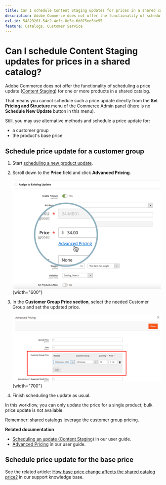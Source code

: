 ```yaml
---
title: Can I schedule Content Staging updates for prices in a shared catalog?
description: Adobe Commerce does not offer the functionality of scheduling a price update ([Content Staging](https://experienceleague.adobe.com/docs/commerce-admin/content-design/staging/content-staging.html)) for one or more products in a shared catalog.
exl-id: 5482326f-54c2-4efc-8e5e-6d075ee5be55
feature: Catalogs, Customer Service
---
```

# Can I schedule Content Staging updates for prices in a shared catalog?

Adobe Commerce does not offer the functionality of scheduling a price update ([Content Staging](https://experienceleague.adobe.com/docs/commerce-admin/content-design/staging/content-staging.html)) for one or more products in a shared catalog.

That means you cannot schedule such a price update directly from the **Set Pricing and Structure** menu of the Commerce Admin panel (there is no **Schedule New Update** button in this menu).

Still, you may use alternative methods and schedule a price update for:

* a customer group
* the product's base price

## Schedule price update for a customer group

1. Start [scheduling a new product update](https://experienceleague.adobe.com/docs/commerce-admin/content-design/staging/content-staging-scheduled-update.html).
1. Scroll down to the **Price** field and click **Advanced Pricing**.

    ![advanced_pricing.png](assets/advanced_pricing.png){width="600"}

1. In the **Customer Group Price section**, select the needed Customer Group and set the updated price.

    ![customer_group_price.png](assets/customer_group_price.png){width="700"}

1. Finish scheduling the update as usual.

In this workflow, you can only update the price for a single product; bulk price update is not available.

Remember: shared catalogs leverage the customer group pricing.

 **Related documentation**

* [Scheduling an update (Content Staging)](https://experienceleague.adobe.com/docs/commerce-admin/content-design/staging/content-staging-scheduled-update.html) in our user guide.
* [Advanced Pricing](https://experienceleague.adobe.com/docs/commerce-admin/catalog/products/pricing/pricing-advanced.html) in our user guide.

## Schedule price update for the base price

See the related article: [How base price change affects the shared catalog price?](/help/faq/general/base-price-change-affect-on-shared-catalog-price.md) in our support knowledge base.
